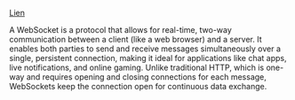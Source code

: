 [Lien](![](attachments/Pasted%20image%2020250526140238.png))

A WebSocket is a protocol that allows for real-time, two-way communication between a client (like a web browser) and a server. It enables both parties to send and receive messages simultaneously over a single, persistent connection, making it ideal for applications like chat apps, live notifications, and online gaming. Unlike traditional HTTP, which is one-way and requires opening and closing connections for each message, WebSockets keep the connection open for continuous data exchange.